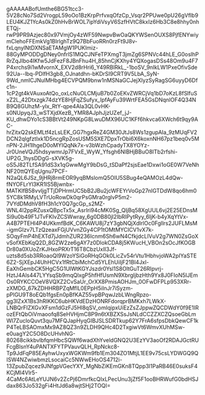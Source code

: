 gAAAAABofUmthe6BG51tcc3-5V28cNo7Sd2VrogpL59oOo1BzKrpPrfvxqOfzCp_Vsqr2PPUwe0pU26gVfIb9LEU4KJZ1YcAs0kZ0hHvBrWOL7ipYdiVsyV6SzfHVtC8kxIz6Hb3C8e8hhy0nhETQj-rwP9PR9Azjec80x97VmjOy4zWF59NwpvBwOaQKYWSenOUXS8PjfENYwiymClehoFFEmkVg1BIrlghTz9Q7BbFuoRRn0rzFt9J8v-fxLqnylNtDXNSaETAMgW1PUKImiz-88GyMPODDgDNey0nfrlS1MQCJNFeTPXmgT3jmZg6SPNVc44hLE_G0oslhPRrZqJIbo4IKfw5JdFezF8JBnFhu4H_85hnCjKXhy4YQXogasDSs48Om9u4F7P4xrchs9i1wMvornX_EXV2d8rHri6_Y49RBlRkL_-1boSV_9nIkLW1PxeOfivSde92Ua--lbq-PDlfH3gb8_OJnatdhn-bKDrSI9CRT9V5LbA_SyN-9Wd_nmICJNulMHbg4ECVPQM9bnw1nMSNaGCJejXlyzSyRagSG6uyyD6Dfc1n-1cP2gt4kVAuxoAtQo_oxLcNuOLCMjuB7b0ZoEKvZWRCjVq1bD7oKzL8fSlfuSxZ2L_42Dtxzgk74dzYE8HjFqZSufyx_IpfAyFu39WrtFEA5GsDNqnlOF4Q34NB9Q8GUhzM-yIx_RtY-qpe4AIa3QL0vHK-s0NUpyqJ3_wSTXjdXezB_YMR8AJphJjzUZef_jJ-KU_dhwDYo1cS3BBtVt249NKpG8LwuDMX96UC1KFf6hkvca6XWch6t9qy9AC-hrZitxQ2skEMLtf4zLsLEK_GG7hgxReZ4GM30JtJs8Ws1zgupAIa_9zMUqFV2DCN2qIgfztIxk1D5ncgRpZosUSM5SXE7DpxTrObi6X6koxnNH67pz1beq0v5MnPN-2JH1lhgeD0oMYIQqNk7x-v3bWzhCpadyTX8YOYz-Jr0UneVQJ5hdsywmrJp7FVxE_WyW_Yfsgh6NlBHjBBuO8ITb2rfshi-UP2G_1hysDDgG-sXVK5g-oS5J82TLfSA91dS3x1qGwwMgY9bDsG_tSDaPf2sjsEae1Dxwi1oGE0W7VeNhNF20ttQYEqUgnu7PCF-N2aQL6JSz_9jHRj8rmEOR9yqBMslomQ5OIU5SBug4eQAMOzL4dQw-fNYOFLrYl3KR1IS5Bjwnbx-MATKlfB58vvljgTTjDPHrmUC5bB2JBu2jcWFEYrVoGp27nIGTDdW8qo6hm05YC8k1RMyLVTrUoRowDk0qrPsGMra0rglvP5m2-7VYdDMdhV8fH3h1cY0Q7gcGp_s2MZ-WNL4I2ppRZusxQBpcTx5x_AsrIri94cMK0Sg_QljBq58XgUUL6vj2E25EDnsMSi9u0b49F1JTvFKIvZCSWwray_6g0DB80jI2IbRIPytRyy_6IjK-b4yXqYtVx-A4B7PTEHl4P4UKkmfBdK_C6KAWU8j7zY3gbNQjXdlrlOc0Fgllrs2JUFLMsM-igmGIzv7LTzQzeaxFGjUVvnZGy4CP1tOMtMYCICV1vX7k-SOqyFmP4hEXTd7jJdmhZUR236Icnm6Sh6wN4CfkjdcLIVuV2g7WN0ZsGoXvSofXEbKqQ2D_8GZW2ze6gAY7z0DlokCDA8j5KWucH_VBOn2sOcJfKOGBDr80a0XUoZrKJHxoPRXrT16T8CbzUxII3Jf-uzts8d5sb3RRoaoQl9WzoYSiGoRHqGOk0LicZv54rVtu1HbhvjoWA2pIYaSTE6Z2-SjXEpJ4UhHCVx1fRtCbiMchCd5YLEhUiIjF21Bl4Jxl-EaXhGembCK5HgC5G1UlWtKGYJszdr0Ysl1S8OltGuT26RIpvrj-HztJ4Als447LYYsqSb9mqQlxgP5hfHfUsmN9XbrgljbzHth9Yx8J0FIoN5IJEmOs0RYKCCOeV8VQXZ2CvSaUr_OrXX8PmisAOHJm_0OFwDFPLp953XRr-zXMDG_67kZDHHRBPZqMflL0EPpH5iInJr7iSyzm-pPlGU9T8oEQb1fgsEn0pBfKAZ55vpBPqwJzbLWngRpzo-gg3IZxX1Bs3hRlKKC6ubHKVdEDzHONRFdorqprBMKxh7LWkX-LNBQrFlZXGvXFsm1dGzFJ5Hl8qSV_omIqipxUiEzZsZJppwZQCDWdY0f9E1IRozEFtQbOiVmaoofq8SeHVHjmC8P9n6tXBZXSsJsNLdCCZZXCZQsoeGbLmWl7ZucloQuvt3qu7MFQJapHyqGIBJSLSDRTkup62Y7FrA6sfpsDbkQewCF1kP4TeLBSAOmxMx9AZ8QZ3n9ZLDH9QHc4D2TxgiwVt6WmvXUhMSw-e0uagY2C5O8DcUHvhNG-80268cikkbvlbfqmHbcSQWf6wadXhYveldGNQ2U3EzYV3aoOf2RDAJGctRUFcgBlsnY4uPANTXFYTPVauvQLH_RpNckc8-Tp9JdFqP85EAyhwUxyxWGKWm9fb1Em304ZO1MtjL1EE9v75csLYDWGQ9QISW4NZwiwbmzLsocaiCc5NWwEHoOS4712i-13ZpubZqcez9JNfgpVGecYXY_MgNbZiKEmGKn8TQpp3l1PaRB46E0suksF4KCjMI4Vlr5-4CaMc6AtLeYUJN6v2ZcPj6DmrfkcQIxLPecUnu3jZf5F1ooBHRWufG0bdHSJdax863Jo532gFi4HtJd6a8wjtSHj2TOQI=